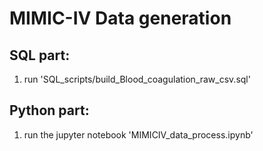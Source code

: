 # MIMIC-IV Data generation
## SQL part:
1. run 'SQL_scripts/build_Blood_coagulation_raw_csv.sql'

## Python part:
1. run the jupyter notebook 'MIMICIV_data_process.ipynb'
